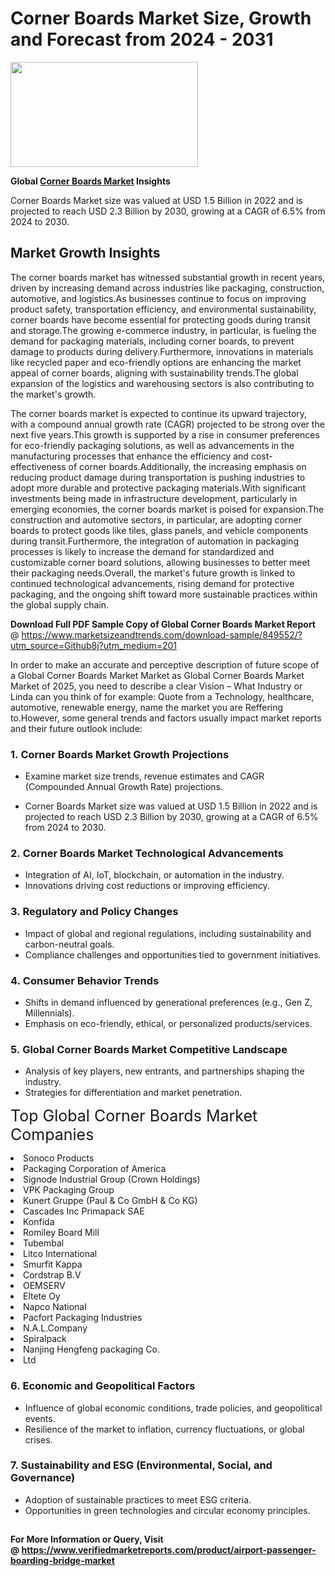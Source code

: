 <H1>Corner Boards Market Size, Growth and Forecast from 2024 - 2031</H1><img class="aligncenter size-medium wp-image-584254" src="https://thirdeyenews.in/wp-content/uploads/2024/09/Global-Market-Research-300x168.jpeg" alt="" width="300" height="168" /><p><strong>Global&nbsp;<a href="https://www.marketsizeandtrends.com/download-sample/849552/?utm_source=Github8j?utm_medium=201">Corner Boards Market</a> Insights</strong></p><p>Corner Boards Market size was valued at USD 1.5 Billion in 2022 and is projected to reach USD 2.3 Billion by 2030, growing at a CAGR of 6.5% from 2024 to 2030.</p><p><h2>Market Growth Insights</h2> <p>The corner boards market has witnessed substantial growth in recent years, driven by increasing demand across industries like packaging, construction, automotive, and logistics.As businesses continue to focus on improving product safety, transportation efficiency, and environmental sustainability, corner boards have become essential for protecting goods during transit and storage.The growing e-commerce industry, in particular, is fueling the demand for packaging materials, including corner boards, to prevent damage to products during delivery.Furthermore, innovations in materials like recycled paper and eco-friendly options are enhancing the market appeal of corner boards, aligning with sustainability trends.The global expansion of the logistics and warehousing sectors is also contributing to the market's growth.</p> <p>The corner boards market is expected to continue its upward trajectory, with a compound annual growth rate (CAGR) projected to be strong over the next five years.This growth is supported by a rise in consumer preferences for eco-friendly packaging solutions, as well as advancements in the manufacturing processes that enhance the efficiency and cost-effectiveness of corner boards.Additionally, the increasing emphasis on reducing product damage during transportation is pushing industries to adopt more durable and protective packaging materials.With significant investments being made in infrastructure development, particularly in emerging economies, the corner boards market is poised for expansion.The construction and automotive sectors, in particular, are adopting corner boards to protect goods like tiles, glass panels, and vehicle components during transit.Furthermore, the integration of automation in packaging processes is likely to increase the demand for standardized and customizable corner board solutions, allowing businesses to better meet their packaging needs.Overall, the market's future growth is linked to continued technological advancements, rising demand for protective packaging, and the ongoing shift toward more sustainable practices within the global supply chain.</p><p><span class=""><strong>Download Full PDF Sample Copy of Global Corner Boards Market Report</strong> @ <a href="https://www.marketsizeandtrends.com/download-sample/849552/?utm_source=Github8j?utm_medium=201" target="_blank">https://www.marketsizeandtrends.com/download-sample/849552/?utm_source=Github8j?utm_medium=201</a></span></p><p>In order to make an accurate and perceptive description of future scope of a Global&nbsp;Corner Boards Market Market as Global&nbsp;Corner Boards Market Market of 2025, you need to describe a clear Vision &ndash; What Industry or Linda can you think of for example: Quote from a Technology, healthcare, automotive, renewable energy, name the market you are Reffering to.However, some general trends and factors usually impact market reports and their future outlook include:</p><h3>1.&nbsp;<strong>Corner Boards Market Growth Projections</strong></h3><ul><li>Examine market size trends, revenue estimates and CAGR (Compounded Annual Growth Rate) projections.</li><li><p>Corner Boards Market size was valued at USD 1.5 Billion in 2022 and is projected to reach USD 2.3 Billion by 2030, growing at a CAGR of 6.5% from 2024 to 2030.</p></li></ul><h3>2.&nbsp;<strong>Corner Boards Market Technological Advancements</strong></h3><ul><li>Integration of AI, IoT, blockchain, or automation in the industry.</li><li>Innovations driving cost reductions or improving efficiency.</li></ul><h3>3.&nbsp;<strong>Regulatory and Policy Changes</strong></h3><ul><li>Impact of global and regional regulations, including sustainability and carbon-neutral goals.</li><li>Compliance challenges and opportunities tied to government initiatives.</li></ul><h3>4.&nbsp;<strong>Consumer Behavior Trends</strong></h3><ul><li>Shifts in demand influenced by generational preferences (e.g., Gen Z, Millennials).</li><li>Emphasis on eco-friendly, ethical, or personalized products/services.</li></ul><h3>5.&nbsp;<strong>Global Corner Boards Market Competitive Landscape</strong></h3><ul><li>Analysis of key players, new entrants, and partnerships shaping the industry.</li><li>Strategies for differentiation and market penetration.</li></ul><p data-pm-slice="1 1 []"><span style="color: inherit; font-family: inherit; font-size: 25px;">Top Global Corner Boards Market Companies</span></p><div class="" data-test-id=""><p><li>Sonoco Products</li><li> Packaging Corporation of America</li><li> Signode Industrial Group (Crown Holdings)</li><li> VPK Packaging Group</li><li> Kunert Gruppe (Paul & Co GmbH & Co KG)</li><li> Cascades Inc Primapack SAE</li><li> Konfida</li><li> Romiley Board Mill</li><li> Tubembal</li><li> Litco International</li><li> Smurfit Kappa</li><li> Cordstrap B.V</li><li> OEMSERV</li><li> Eltete Oy</li><li> Napco National</li><li> Pacfort Packaging Industries</li><li> N.A.L.Company</li><li> Spiralpack</li><li> Nanjing Hengfeng packaging Co.</li><li> Ltd</li></p></div><h3>6.&nbsp;<strong>Economic and Geopolitical Factors</strong></h3><ul><li>Influence of global economic conditions, trade policies, and geopolitical events.</li><li>Resilience of the market to inflation, currency fluctuations, or global crises.</li></ul><h3>7.&nbsp;<strong>Sustainability and ESG (Environmental, Social, and Governance)</strong></h3><ul><li>Adoption of sustainable practices to meet ESG criteria.</li><li>Opportunities in green technologies and circular economy principles.</li></ul><h2><strong style="font-size: 14px;">For More Information or Query, Visit @&nbsp;</strong><a style="background-color: #ffffff; font-size: 14px;" href="https://www.marketsizeandtrends.com/report/corner-boards-market/" target="_blank">https://www.verifiedmarketreports.com/product/airport-passenger-boarding-bridge-market</a></h2>